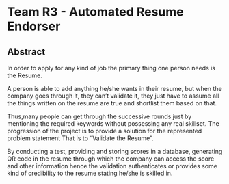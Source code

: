 # Team R3 - Automated Resume Endorser

## Abstract
In order to apply for any kind of job the primary thing one person needs is the Resume.

A person is able to add anything he/she wants in their resume, but when the company goes through it, they can’t validate it,
they just have to assume all the things written on the resume are true and shortlist them based on that.

Thus,many people can get through the successive rounds just by mentioning the required keywords without possessing any real skillset.
The progression  of the project is to provide a solution for the represented problem statement That is to “Validate the Resume”. 

By conducting a test, providing and storing scores in a database, generating QR code in the resume through which the company can access 
the score and other information hence the validation authenticates or
provides some kind of credibility to the resume stating he/she is skilled in.

